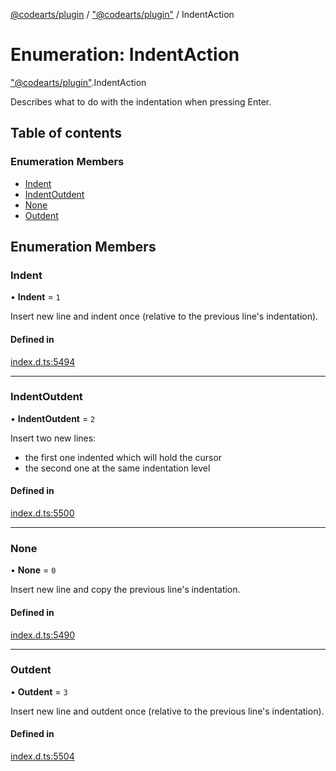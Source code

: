 [@codearts/plugin](../README.md) / ["@codearts/plugin"](../modules/_codearts_plugin_.md) / IndentAction

# Enumeration: IndentAction

["@codearts/plugin"](../modules/_codearts_plugin_.md).IndentAction

Describes what to do with the indentation when pressing Enter.

## Table of contents

### Enumeration Members

- [Indent](codearts_plugin_.IndentAction.md#indent)
- [IndentOutdent](codearts_plugin_.IndentAction.md#indentoutdent)
- [None](codearts_plugin_.IndentAction.md#none)
- [Outdent](codearts_plugin_.IndentAction.md#outdent)

## Enumeration Members

### Indent

• **Indent** = ``1``

Insert new line and indent once (relative to the previous line's indentation).

#### Defined in

[index.d.ts:5494](https://github.com/huaweicloud/cloudide-plugin-api/blob/4d28848/index.d.ts#L5494)

___

### IndentOutdent

• **IndentOutdent** = ``2``

Insert two new lines:
 - the first one indented which will hold the cursor
 - the second one at the same indentation level

#### Defined in

[index.d.ts:5500](https://github.com/huaweicloud/cloudide-plugin-api/blob/4d28848/index.d.ts#L5500)

___

### None

• **None** = ``0``

Insert new line and copy the previous line's indentation.

#### Defined in

[index.d.ts:5490](https://github.com/huaweicloud/cloudide-plugin-api/blob/4d28848/index.d.ts#L5490)

___

### Outdent

• **Outdent** = ``3``

Insert new line and outdent once (relative to the previous line's indentation).

#### Defined in

[index.d.ts:5504](https://github.com/huaweicloud/cloudide-plugin-api/blob/4d28848/index.d.ts#L5504)
